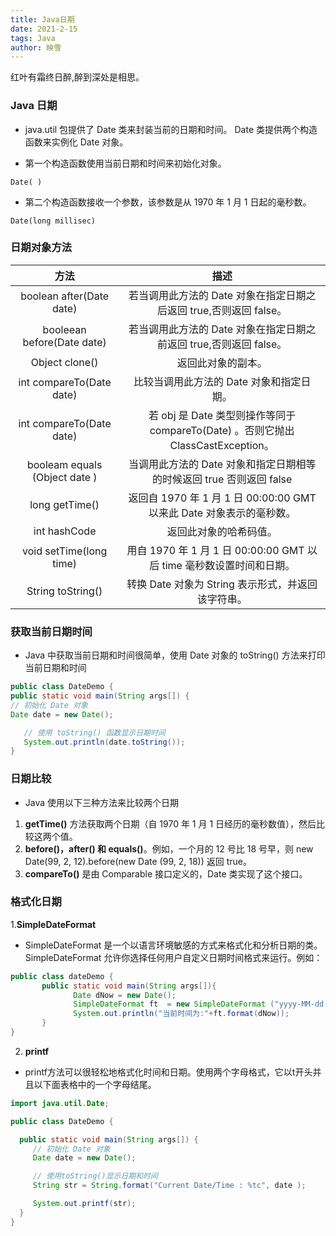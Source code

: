 ```yaml
---
title: Java日期
date: 2021-2-15
tags: Java
author: 映雪
---
```


红叶有霜终日醉,醉到深处是相思。

<!--more-->

### Java 日期

- java.util 包提供了 Date 类来封装当前的日期和时间。 Date 类提供两个构造函数来实例化 Date 对象。

- 第一个构造函数使用当前日期和时间来初始化对象。

```
Date( )
```

- 第二个构造函数接收一个参数，该参数是从 1970 年 1 月 1 日起的毫秒数。

```
Date(long millisec)
```

### 日期对象方法

|             方法              |                                         描述                                         |
| :---------------------------: | :----------------------------------------------------------------------------------: |
|   boolean after(Date date)    |          若当调用此方法的 Date 对象在指定日期之后返回 true,否则返回 false。          |
|  booleean before(Date date)   |          若当调用此方法的 Date 对象在指定日期之前返回 true,否则返回 false。          |
|        Object clone()         |                                  返回此对象的副本。                                  |
|   int compareTo(Date date)    |                       比较当调用此方法的 Date 对象和指定日期。                       |
|   int compareTo(Date date)    | 若 obj 是 Date 类型则操作等同于 compareTo(Date) 。否则它抛出 ClassCastException。|
| booleam equals (Object date ) |         当调用此方法的 Date 对象和指定日期相等的时候返回 true 否则返回 false         |
|        long getTime()         |         返回自 1970 年 1 月 1 日 00:00:00 GMT 以来此 Date 对象表示的毫秒数。         |
|         int hashCode          |                                返回此对象的哈希码值。                                |
|    void setTime(long time)    |         用自 1970 年 1 月 1 日 00:00:00 GMT 以后 time 毫秒数设置时间和日期。         |
|       String toString()       |                  转换 Date 对象为 String 表示形式，并返回该字符串。                  |


### 获取当前日期时间

- Java 中获取当前日期和时间很简单，使用 Date 对象的 toString() 方法来打印当前日期和时间

```java
public class DateDemo {
public static void main(String args[]) {
// 初始化 Date 对象
Date date = new Date();

   // 使用 toString() 函数显示日期时间
   System.out.println(date.toString());
}
```

### 日期比较

- Java 使用以下三种方法来比较两个日期

1. **getTime()** 方法获取两个日期（自 1970 年 1 月 1 日经历的毫秒数值），然后比较这两个值。
2. **before()，after() 和 equals()**。例如，一个月的 12 号比 18 号早，则 new Date(99, 2, 12).before(new Date (99, 2, 18)) 返回 true。
3. **compareTo()**  是由 Comparable 接口定义的，Date 类实现了这个接口。


### 格式化日期

1.**SimpleDateFormat**

- SimpleDateFormat 是一个以语言环境敏感的方式来格式化和分析日期的类。SimpleDateFormat 允许你选择任何用户自定义日期时间格式来运行。例如：

```java
public class dateDemo {
       public static void main(String args[]){
              Date dNow = new Date();
              SimpleDateFormat ft  = new SimpleDateFormat ("yyyy-MM-dd hh:mm:ss");
              System.out.println("当前时间为:"+ft.format(dNow));
       }
}

```

2. **printf**

- printf方法可以很轻松地格式化时间和日期。使用两个字母格式，它以t开头并且以下面表格中的一个字母结尾。

```java
import java.util.Date;

public class DateDemo {

  public static void main(String args[]) {
     // 初始化 Date 对象
     Date date = new Date();

     // 使用toString()显示日期和时间
     String str = String.format("Current Date/Time : %tc", date );

     System.out.printf(str);
  }
}
```
